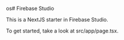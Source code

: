 os# Firebase Studio

This is a NextJS starter in Firebase Studio.

To get started, take a look at src/app/page.tsx.
